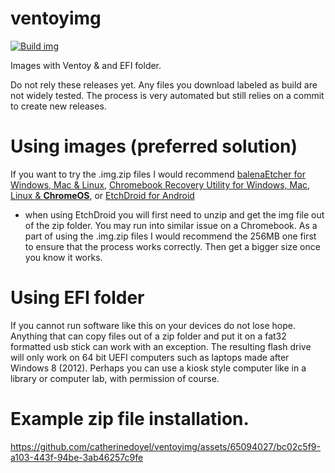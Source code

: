 # ventoyimg
[![Build img](https://github.com/catherinedoyel/ventoyimg/actions/workflows/blank.yml/badge.svg)](https://github.com/catherinedoyel/ventoyimg/actions/workflows/blank.yml)

Images with Ventoy & and EFI folder.

Do not rely these releases yet. Any files you download labeled as build are not widely tested.
The process is very automated but still relies on a commit to create new releases.

# Using images (preferred solution)
If you want to try the .img.zip files I would recommend [balenaEtcher for Windows, Mac & Linux](https://etcher.balena.io/), [Chromebook Recovery Utility for Windows, Mac, Linux & **ChromeOS**](https://chrome.google.com/webstore/detail/chromebook-recovery-utili/pocpnlppkickgojjlmhdmidojbmbodfm), or [EtchDroid for Android ](https://play.google.com/store/apps/details?id=eu.depau.etchdroid)  
- when using EtchDroid you will first need to unzip and get the img file out of the zip folder. You may run into similar issue on a Chromebook.
As a part of using the .img.zip files I would recommend the 256MB one first to ensure that the process works correctly. Then get a bigger size once you know it works.

# Using EFI folder
If you cannot run software like this on your devices do not lose hope. Anything that can copy files out of a zip folder and put it on a fat32 formatted usb stick can work with an exception. The resulting flash drive will only work on 64 bit UEFI computers such as laptops made after Windows 8 (2012). Perhaps you can use a kiosk style computer like in a library or computer lab, with permission of course.

# Example zip file installation.

https://github.com/catherinedoyel/ventoyimg/assets/65094027/bc02c5f9-a103-443f-94be-3ab46257c9fe
